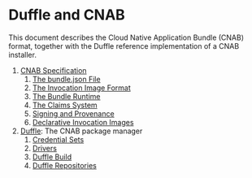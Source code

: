 # Duffle and CNAB

This document describes the Cloud Native Application Bundle (CNAB) format, together with the Duffle reference implementation of a CNAB installer.

1. [CNAB Specification](./100-CNAB.md)
    1. [The bundle.json File](101-bundle-json.md)
    2. [The Invocation Image Format](102-invocation-image.md)
    3. [The Bundle Runtime](103-bundle-runtime.md)
    4. [The Claims System](104-claims.md)
    5. [Signing and Provenance](105-signing.md)
    6. [Declarative Invocation Images](106-declarative-images.md)
2. [Duffle](./200-CNAB.md): The CNAB package manager
    1. [Credential Sets](201-credentialset.md)
    2. [Drivers](202-drivers.md)
    3. [Duffle Build](203-duffle-build.md)
    4. [Duffle Repositories](204-repositories.md)

